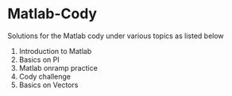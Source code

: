 # Matlab-Cody

Solutions for the Matlab cody under various topics as listed below
1. Introduction to Matlab
2. Basics on PI
3. Matlab onramp practice
4. Cody challenge
5. Basics on Vectors
